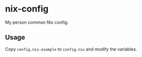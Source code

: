 # nix-config

My person common Nix config.


## Usage

Copy `config.nix.example` to `config.nix` and modify the variables.

